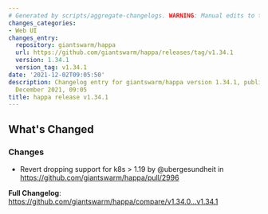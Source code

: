 ```yaml
---
# Generated by scripts/aggregate-changelogs. WARNING: Manual edits to this files will be overwritten.
changes_categories:
- Web UI
changes_entry:
  repository: giantswarm/happa
  url: https://github.com/giantswarm/happa/releases/tag/v1.34.1
  version: 1.34.1
  version_tag: v1.34.1
date: '2021-12-02T09:05:50'
description: Changelog entry for giantswarm/happa version 1.34.1, published on 02
  December 2021, 09:05
title: happa release v1.34.1
---
```


<!-- Release notes generated using configuration in .github/release.yml at master -->

## What's Changed
### Changes
* Revert dropping support for k8s > 1.19 by @ubergesundheit in https://github.com/giantswarm/happa/pull/2996


**Full Changelog**: https://github.com/giantswarm/happa/compare/v1.34.0...v1.34.1
